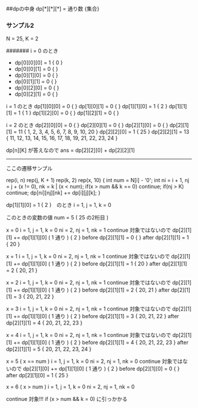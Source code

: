 ##dpの中身
dp[\*][\*][\*] = 通り数 {集合}

### サンプル2
N = 25, K = 2 

#######  i = 0 のとき
* dp[0][0][0] = 1 { 0 }
* dp[0][0][1] = 0 { }
* dp[0][1][0] = 0 { }
* dp[0][1][1] = 0 { }
* dp[0][2][0] = 0 { }
* dp[0][2][1] = 0 { }

i = 1 のとき
dp[1][0][0] = 0 { }
dp[1][0][1] = 0 { }
dp[1][1][0] = 1 { 2 }
dp[1][1][1] = 1 { 1 }
dp[1][2][0] = 0 { }
dp[1][2][1] = 0 { }

i = 2 のとき
dp[2][0][0] =   0 { }
dp[2][0][1] =   0 { }
dp[2][1][0] =   0 { }
dp[2][1][1] = 11 { 1, 2, 3, 4, 5, 6, 7, 8, 9, 10, 20 }
dp[2][2][0] =   1 { 25 }
dp[2][2][1] = 13 { 11, 12, 13, 14, 15, 16, 17, 18, 19, 21, 22, 23, 24 }


dp[n][K] が答えなので
ans = dp[2][2][0] + dp[2][2][1]

--------------------------------------------------------------
ここの遷移サンプル

   rep(i, n) rep(j, K + 1) rep(k, 2) rep(x, 10) {
       int num = N[i] - '0';
       int ni = i + 1, nj = j + (x != 0), nk = k | (x < num);
       if(x > num && k == 0) continue;
       if(nj > K) continue;
       dp[ni][nj][nk] += dp[i][j][k];
   }

dp[1][1][0] = 1 { 2 }　のとき
i = 1, j = 1, k = 0

このときの変数の値
num = 5 ( 25 の2桁目 )

x = 0
  i = 1, j = 1, k = 0
  ni = 2, nj = 1, nk = 1
  continue 対象ではないので
  dp[2][1][1] += dp[1][1][0] ( 1 通り ) { 2 }
  before dp[2][1][1] = 0 { }
  after dp[2][1][1] = 1 { 20 } 

x = 1
  i = 1, j = 1, k = 0
  ni = 2, nj = 1, nk = 1
  continue 対象ではないので
  dp[2][1][1] += dp[1][1][0] ( 1 通り ) { 2 }
  before dp[2][1][1] = 1 { 20 } 
  after dp[2][1][1] = 2 { 20, 21 } 

x = 2
  i = 1, j = 1, k = 0
  ni = 2, nj = 1, nk = 1
  continue 対象ではないので
  dp[2][1][1] += dp[1][1][0] ( 1 通り ) { 2 }
  before dp[2][1][1] = 2 { 20, 21 } 
  after dp[2][1][1] = 3 { 20, 21, 22 } 

x = 3
  i = 1, j = 1, k = 0
  ni = 2, nj = 1, nk = 1
  continue 対象ではないので
  dp[2][1][1] += dp[1][1][0] ( 1 通り ) { 2 }
  before dp[2][1][1] = 3 { 20, 21, 22 } 
  after dp[2][1][1] = 4 { 20, 21, 22, 23 } 

x = 4
  i = 1, j = 1, k = 0
  ni = 2, nj = 1, nk = 1
  continue 対象ではないので
  dp[2][1][1] += dp[1][1][0] ( 1 通り ) { 2 }
  before dp[2][1][1] = 4 { 20, 21, 22, 23 } 
  after dp[2][1][1] = 5 { 20, 21, 22, 23, 24 } 

x = 5 ( x == num )
  i = 1, j = 1, k = 0
  ni = 2, nj = 1, nk = 0
  continue 対象ではないので
  dp[2][1][0] += dp[1][1][0] ( 1 通り ) { 2 }
  before dp[2][1][0] = 0 { } 
  after dp[2][1][0] = 1 { 25 } 

x = 6 ( x > num )
i = 1, j = 1, k = 0
ni = 2, nj = 1, nk = 0

continue 対象!!!
if (x > num && k = 0) に引っかかる
